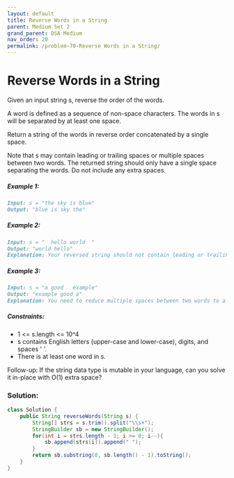 ```yaml
---
layout: default
title: Reverse Words in a String
parent: Medium Set 2
grand_parent: DSA Medium
nav_order: 20
permalink: /problem-70-Reverse Words in a String/
---
```

# Reverse Words in a String
Given an input string s, reverse the order of the words.

A word is defined as a sequence of non-space characters. The words in s will be separated by at least one space.

Return a string of the words in reverse order concatenated by a single space.

Note that s may contain leading or trailing spaces or multiple spaces between two words. The returned string should only have a single space separating the words. Do not include any extra spaces.

##### Example 1:
```markdown
Input: s = "the sky is blue"
Output: "blue is sky the"
```
##### Example 2:
```markdown
Input: s = "  hello world  "
Output: "world hello"
Explanation: Your reversed string should not contain leading or trailing spaces.
```
##### Example 3:
```markdown
Input: s = "a good   example"
Output: "example good a"
Explanation: You need to reduce multiple spaces between two words to a single space in the reversed string.
```
##### Constraints:
* 1 <= s.length <= 10^4
* s contains English letters (upper-case and lower-case), digits, and spaces ' '.
* There is at least one word in s.

Follow-up: If the string data type is mutable in your language, can you solve it in-place with O(1) extra space?

### Solution:
```java
class Solution {
    public String reverseWords(String s) {
        String[] strs = s.trim().split("\\s+");
        StringBuilder sb = new StringBuilder();
        for(int i = strs.length - 1; i >= 0; i--){
            sb.append(strs[i]).append(" ");
        }
        return sb.substring(0, sb.length() - 1).toString();
    }
}
```